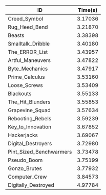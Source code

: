 |ID|Time(s)|
|-|-|
|Creed_Symbol|3.17036|
|Rug_Heed_Bend|3.21870|
|Beasts|3.38398|
|Smalltalk_Dribble|3.40180|
|The_ERROR_List|3.43957|
|Artful_Maneuvers|3.47822|
|Byte_Mechanics|3.47917|
|Prime_Calculus|3.53160|
|Loose_Screws|3.53409|
|Blackouts|3.55133|
|The_Hit_Blunders|3.55853|
|Grapevine_Squad|3.57634|
|Rebooting_Rebels|3.59239|
|Key_to_Innovation|3.67852|
|Hackerjacks|3.69067|
|Digital_Destroyers|3.72980|
|Pint_Sized_Benchwarmers|3.73478|
|Pseudo_Boom|3.75199|
|Gonzo_Brutes|3.77932|
|Computer_Crew|3.84573|
|Digitally_Destroyed|4.97784|
